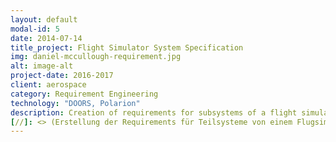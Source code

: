 ```yaml
---
layout: default
modal-id: 5
date: 2014-07-14
title_project: Flight Simulator System Specification
img: daniel-mccullough-requirement.jpg
alt: image-alt
project-date: 2016-2017
client: aerospace
category: Requirement Engineering
technology: "DOORS, Polarion"
description: Creation of requirements for subsystems of a flight simulator for AH145 and AH125 helicopters on the basis of documentation, flight tests, measurements and recordings.
[//]: <> (Erstellung der Requirements für Teilsysteme von einem Flugsimulator für AH145 Hubschrauber anhand von Dokumentation, Flugerprobung, Messungen und Aufzeichnungen.)
---
```

